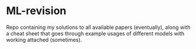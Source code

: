 # ML-revision
Repo containing my solutions to all available papers (eventually), along with a cheat sheet that goes through example usages of different models with working attached (sometimes).
